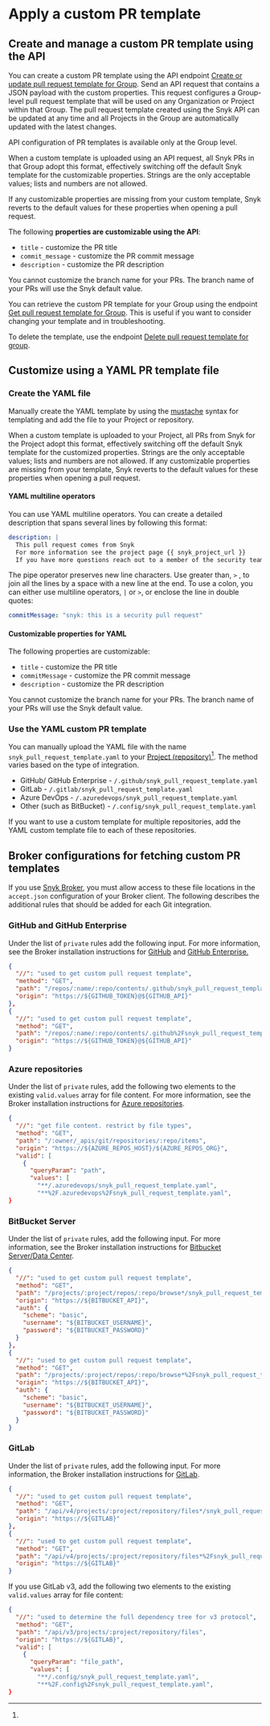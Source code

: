 # Apply a custom PR template

## Create and manage a custom PR template using the API

You can create a custom PR template using the API endpoint [Create or update pull request template for Group](https://apidocs.snyk.io/?#post-/groups/-group\_id-/settings/pull\_request\_template). Send an API request that contains a JSON payload with the custom properties. This request configures a Group-level pull request template that will be used on any Organization or Project within that Group. The pull request template created using the Snyk API can be updated at any time and all Projects in the Group are automatically updated with the latest changes.

API configuration of PR templates is available only at the Group level.

When a custom template is uploaded using an API request, all Snyk PRs in that Group adopt this format, effectively switching off the default Snyk template for the customizable properties. Strings are the only acceptable values; lists and numbers are not allowed.

If any customizable properties are missing from your custom template, Snyk reverts to the default values for these properties when opening a pull request.&#x20;

The following **properties are customizable using the API**:

* `title` - customize the PR title
* `commit_message` - customize the PR commit message
* `description` - customize the PR description&#x20;

You cannot customize the branch name for your PRs. The branch name of your PRs will use the Snyk default value.&#x20;

You can retrieve the custom PR template for your Group using the endpoint [Get pull request template for Group](https://apidocs.snyk.io/?#get-/groups/-group\_id-/settings/pull\_request\_template). This is useful if you want to consider changing your template and in troubleshooting.

To delete the template, use the endpoint [Delete pull request template for group](https://apidocs.snyk.io/?#delete-/groups/-group\_id-/settings/pull\_request\_template).

## Customize using a YAML PR template file

### Create the YAML file

Manually create the YAML template by using the [mustache](https://mustache.github.io) syntax for templating and add the file to your Project or repository.

When a custom template is uploaded to your Project, all PRs from Snyk for the Project adopt this format, effectively switching off the default Snyk template for the customized properties. Strings are the only acceptable values; lists and numbers are not allowed. If any customizable properties are missing from your template, Snyk reverts to the default values for these properties when opening a pull request.&#x20;

#### YAML multiline operators

You can use YAML multiline operators. You can create a detailed description that spans several lines by following this format:&#x20;

```yaml
description: |
  This pull request comes from Snyk
  For more information see the project page {{ snyk_project_url }}
  If you have more questions reach out to a member of the security team

```

The pipe operator preserves new line characters. Use greater than, `>` , to join all the lines by a space with a new line at the end. To use a colon, you can either use multiline operators, `|` or `>`, or enclose the line in double quotes:

```yaml
commitMessage: "snyk: this is a security pull request"
```

#### Customizable properties for YAML

The following properties are customizable:

* `title` - customize the PR title
* `commitMessage` - customize the PR commit message
* `description` - customize the PR description&#x20;

You cannot customize the branch name for your PRs. The branch name of your PRs will use the Snyk default value.&#x20;

### Use the YAML custom PR template

You can manually upload the YAML file with the name  `snyk_pull_request_template.yaml` to your [Project (repository)](#user-content-fn-1)[^1]. The method varies based on the type of integration.

* GitHub/ GitHub Enterprise - `/.github/snyk_pull_request_template.yaml`
* GitLab  - `/.gitlab/snyk_pull_request_template.yaml`
* Azure DevOps  - `/.azuredevops/snyk_pull_request_template.yaml`
* Other (such as BitBucket)  - `/.config/snyk_pull_request_template.yaml`

If you want to use a custom template for multiple repositories, add the YAML custom template file to each of these repositories.

## Broker configurations for fetching custom PR templates

If you use  [Snyk Broker](../../../../enterprise-configuration/snyk-broker/), you must allow access to these file locations in the `accept.json` configuration of your Broker client. The following describes the additional rules that should be added for each Git integration.

### GitHub and GitHub Enterprise

Under the list of `private` rules add the following input. For more information, see the Broker installation instructions for [GitHub](../../../../enterprise-configuration/snyk-broker/install-and-configure-snyk-broker/github-prerequisites-and-steps-to-install-and-configure-broker/) and [GitHub Enterprise.](../../../../enterprise-configuration/snyk-broker/install-and-configure-snyk-broker/github-enterprise-prerequisites-and-steps-to-install-and-configure-broker/)

```json
{
  "//": "used to get custom pull request template",
  "method": "GET",
  "path": "/repos/:name/:repo/contents/.github/snyk_pull_request_template.yaml",
  "origin": "https://${GITHUB_TOKEN}@${GITHUB_API}"
},
{
  "//": "used to get custom pull request template",
  "method": "GET",
  "path": "/repos/:name/:repo/contents/.github%2Fsnyk_pull_request_template.yaml",
  "origin": "https://${GITHUB_TOKEN}@${GITHUB_API}"
}
```

### Azure repositories

Under the list of `private` rules, add the following two elements to the existing `valid.values` array for file content. For more information, see the Broker installation instructions for [Azure repositories](../../../../enterprise-configuration/snyk-broker/install-and-configure-snyk-broker/azure-repos-prerequisites-and-steps-to-install-and-configure-broker/).

```json
{
  "//": "get file content. restrict by file types",
  "method": "GET",
  "path": "/:owner/_apis/git/repositories/:repo/items",
  "origin": "https://${AZURE_REPOS_HOST}/${AZURE_REPOS_ORG}",
  "valid": [
    {
      "queryParam": "path",
      "values": [
        "**/.azuredevops/snyk_pull_request_template.yaml",
        "**%2F.azuredevops%2Fsnyk_pull_request_template.yaml",
}
```

### BitBucket Server

Under the list of `private` rules, add the following input. For more information, see the Broker installation instructions for [Bitbucket Server/Data Center](../../../../enterprise-configuration/snyk-broker/install-and-configure-snyk-broker/bitbucket-server-data-center-prerequisites-and-steps-to-install-and-configure-broker/).

```json
{
  "//": "used to get custom pull request template",
  "method": "GET",
  "path": "/projects/:project/repos/:repo/browse*/snyk_pull_request_template.yaml",
  "origin": "https://${BITBUCKET_API}",
  "auth": {
    "scheme": "basic",
    "username": "${BITBUCKET_USERNAME}",
    "password": "${BITBUCKET_PASSWORD}"
  }
},
{
  "//": "used to get custom pull request template",
  "method": "GET",
  "path": "/projects/:project/repos/:repo/browse*%2Fsnyk_pull_request_template.yaml",
  "origin": "https://${BITBUCKET_API}",
  "auth": {
    "scheme": "basic",
    "username": "${BITBUCKET_USERNAME}",
    "password": "${BITBUCKET_PASSWORD}"
  }
}
```

### GitLab

Under the list of `private` rules, add the following input. For more information, the Broker installation instructions for [GitLab](../../../../enterprise-configuration/snyk-broker/install-and-configure-snyk-broker/gitlab-prerequisites-and-steps-to-install-and-configure-broker/).

```json
{
  "//": "used to get custom pull request template",
  "method": "GET",
  "path": "/api/v4/projects/:project/repository/files*/snyk_pull_request_template.yaml",
  "origin": "https://${GITLAB}"
},
{
  "//": "used to get custom pull request template",
  "method": "GET",
  "path": "/api/v4/projects/:project/repository/files*%2Fsnyk_pull_request_template.yaml",
  "origin": "https://${GITLAB}"
}
```

If you use GitLab v3, add the following two elements to the existing `valid.values` array for file content:

```json
{
  "//": "used to determine the full dependency tree for v3 protocol",
  "method": "GET",
  "path": "/api/v3/projects/:project/repository/files",
  "origin": "https://${GITLAB}",
  "valid": [
    {
      "queryParam": "file_path",
      "values": [
        "**/.config/snyk_pull_request_template.yaml",
        "**%2F.config%2Fsnyk_pull_request_template.yaml",
}
```

[^1]: 
